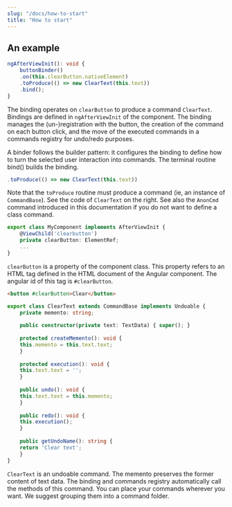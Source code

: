 ```yaml
---
slug: "/docs/how-to-start"
title: "How to start"
---
```


## An example
```ts
ngAfterViewInit(): void {
    buttonBinder()
    .on(this.clearButton.nativeElement)
    .toProduce(() => new ClearText(this.text))
    .bind();
}
```

The binding operates on `clearButton` to produce a command `ClearText`. Bindings are defined in `ngAfterViewInit` of the component.
The binding manages the (un-)registration with the button, the creation of the command on each button click, and the move of the executed commands in a commands registry for undo/redo purposes.

A binder follows the builder pattern: it configures the binding to define how to turn the selected user interaction into commands.
The terminal routine bind() builds the binding.

```typescript
.toProduce(() => new ClearText(this.text))
```

Note that the `toProduce` routine must produce a command (ie, an instance of `CommandBase`).
See the code of `ClearText` on the right. See also the `AnonCmd` command introduced in this documentation if you do not want to define a class command.

```typescript
export class MyComponent implements AfterViewInit {
    @ViewChild('clearbutton')
    private clearButton: ElementRef;
    ...
}
```

`clearButton` is a property of the component class.
This property refers to an HTML tag defined in the HTML document of the Angular component. The angular id of this tag is `#clearButton`.

```html
<button #clearButton>Clear</button>
```

```typescript
export class ClearText extends CommandBase implements Undoable {
    private memento: string;
    
    public constructor(private text: TextData) { super(); }
    
    protected createMemento(): void {
    this.memento = this.text.text;
    }
    
    protected execution(): void {
    this.text.text = '';
    }
    
    public undo(): void {
    this.text.text = this.memento;
    }
    
    public redo(): void {
    this.execution();
    }
    
    public getUndoName(): string {
    return 'Clear text';
    }
}
```

`ClearText` is an undoable command. The memento preserves the former content of text data. The binding and commands registry automatically call the methods of this command. You can place your commands wherever you want. We suggest grouping them into a command folder.
